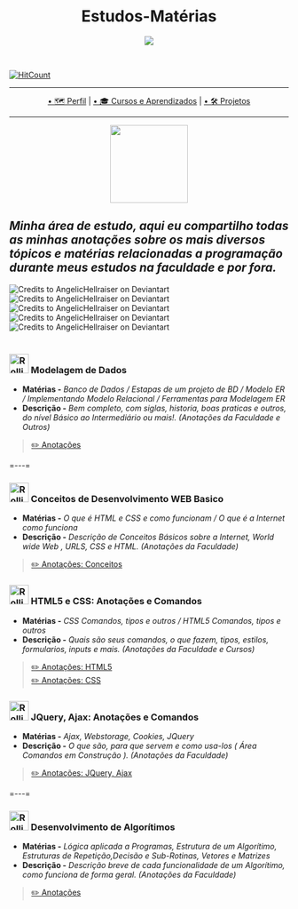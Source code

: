 <h1 align="center"> Estudos-Matérias </h1>
<p align="center">
<img src="https://media.giphy.com/media/P0WHMCwpUwjfD2eNSV/giphy.gif"> </p>
<br/>

[![HitCount](http://hits.dwyl.com/Guilherme-G-Cadilhe/Guilherme-G-Cadlihe.svg)](http://hits.dwyl.com/Guilherme-G-Cadilhe/Guilherme-G-Cadlihe)


---

<p align="center">
  <a href="https://github.com/Guilherme-G-Cadilhe">• 🗺 Perfil</a> |
      <a href="https://github.com/Guilherme-G-Cadilhe/Cursos">• 🎓 Cursos e Aprendizados</a> |
   <a href="https://github.com/Guilherme-G-Cadilhe/Projetos">• 🛠️ Projetos</a> 
</p>

---
<p align="center">
<img width="140" src="https://i.imgur.com/fdm5Auu.png"> </p>

*Minha área de estudo, aqui eu compartilho todas as minhas anotações sobre os mais diversos tópicos e matérias relacionadas a programação durante meus estudos na faculdade e por fora.*
---
![Credits to AngelicHellraiser on Deviantart](https://images-wixmp-ed30a86b8c4ca887773594c2.wixmp.com/f/211a4af8-f452-468b-b4d4-630a784a3973/da96pyg-3eca909c-2c1a-4a30-a054-6945748dbc89.gif?token=eyJ0eXAiOiJKV1QiLCJhbGciOiJIUzI1NiJ9.eyJzdWIiOiJ1cm46YXBwOiIsImlzcyI6InVybjphcHA6Iiwib2JqIjpbW3sicGF0aCI6IlwvZlwvMjExYTRhZjgtZjQ1Mi00NjhiLWI0ZDQtNjMwYTc4NGEzOTczXC9kYTk2cHlnLTNlY2E5MDljLTJjMWEtNGEzMC1hMDU0LTY5NDU3NDhkYmM4OS5naWYifV1dLCJhdWQiOlsidXJuOnNlcnZpY2U6ZmlsZS5kb3dubG9hZCJdfQ.FI9gAB3rQL-ziEnOt0orKGUy4Is-orzQIT--H-I4GBA)
![Credits to AngelicHellraiser on Deviantart](https://images-wixmp-ed30a86b8c4ca887773594c2.wixmp.com/f/211a4af8-f452-468b-b4d4-630a784a3973/da96pyg-3eca909c-2c1a-4a30-a054-6945748dbc89.gif?token=eyJ0eXAiOiJKV1QiLCJhbGciOiJIUzI1NiJ9.eyJzdWIiOiJ1cm46YXBwOiIsImlzcyI6InVybjphcHA6Iiwib2JqIjpbW3sicGF0aCI6IlwvZlwvMjExYTRhZjgtZjQ1Mi00NjhiLWI0ZDQtNjMwYTc4NGEzOTczXC9kYTk2cHlnLTNlY2E5MDljLTJjMWEtNGEzMC1hMDU0LTY5NDU3NDhkYmM4OS5naWYifV1dLCJhdWQiOlsidXJuOnNlcnZpY2U6ZmlsZS5kb3dubG9hZCJdfQ.FI9gAB3rQL-ziEnOt0orKGUy4Is-orzQIT--H-I4GBA)
![Credits to AngelicHellraiser on Deviantart](https://images-wixmp-ed30a86b8c4ca887773594c2.wixmp.com/f/211a4af8-f452-468b-b4d4-630a784a3973/da96pyg-3eca909c-2c1a-4a30-a054-6945748dbc89.gif?token=eyJ0eXAiOiJKV1QiLCJhbGciOiJIUzI1NiJ9.eyJzdWIiOiJ1cm46YXBwOiIsImlzcyI6InVybjphcHA6Iiwib2JqIjpbW3sicGF0aCI6IlwvZlwvMjExYTRhZjgtZjQ1Mi00NjhiLWI0ZDQtNjMwYTc4NGEzOTczXC9kYTk2cHlnLTNlY2E5MDljLTJjMWEtNGEzMC1hMDU0LTY5NDU3NDhkYmM4OS5naWYifV1dLCJhdWQiOlsidXJuOnNlcnZpY2U6ZmlsZS5kb3dubG9hZCJdfQ.FI9gAB3rQL-ziEnOt0orKGUy4Is-orzQIT--H-I4GBA)
![Credits to AngelicHellraiser on Deviantart](https://images-wixmp-ed30a86b8c4ca887773594c2.wixmp.com/f/211a4af8-f452-468b-b4d4-630a784a3973/da96pyg-3eca909c-2c1a-4a30-a054-6945748dbc89.gif?token=eyJ0eXAiOiJKV1QiLCJhbGciOiJIUzI1NiJ9.eyJzdWIiOiJ1cm46YXBwOiIsImlzcyI6InVybjphcHA6Iiwib2JqIjpbW3sicGF0aCI6IlwvZlwvMjExYTRhZjgtZjQ1Mi00NjhiLWI0ZDQtNjMwYTc4NGEzOTczXC9kYTk2cHlnLTNlY2E5MDljLTJjMWEtNGEzMC1hMDU0LTY5NDU3NDhkYmM4OS5naWYifV1dLCJhdWQiOlsidXJuOnNlcnZpY2U6ZmlsZS5kb3dubG9hZCJdfQ.FI9gAB3rQL-ziEnOt0orKGUy4Is-orzQIT--H-I4GBA)
![Credits to AngelicHellraiser on Deviantart](https://images-wixmp-ed30a86b8c4ca887773594c2.wixmp.com/f/211a4af8-f452-468b-b4d4-630a784a3973/da96pyg-3eca909c-2c1a-4a30-a054-6945748dbc89.gif?token=eyJ0eXAiOiJKV1QiLCJhbGciOiJIUzI1NiJ9.eyJzdWIiOiJ1cm46YXBwOiIsImlzcyI6InVybjphcHA6Iiwib2JqIjpbW3sicGF0aCI6IlwvZlwvMjExYTRhZjgtZjQ1Mi00NjhiLWI0ZDQtNjMwYTc4NGEzOTczXC9kYTk2cHlnLTNlY2E5MDljLTJjMWEtNGEzMC1hMDU0LTY5NDU3NDhkYmM4OS5naWYifV1dLCJhdWQiOlsidXJuOnNlcnZpY2U6ZmlsZS5kb3dubG9hZCJdfQ.FI9gAB3rQL-ziEnOt0orKGUy4Is-orzQIT--H-I4GBA)
<br/> <br/>

### <img src="https://images-wixmp-ed30a86b8c4ca887773594c2.wixmp.com/f/85c5ceed-8005-4086-8c2a-416132953bbf/d1aeen0-6a0c2d51-bad8-4a47-95ef-00dbb6bb63e4.gif?token=eyJ0eXAiOiJKV1QiLCJhbGciOiJIUzI1NiJ9.eyJzdWIiOiJ1cm46YXBwOiIsImlzcyI6InVybjphcHA6Iiwib2JqIjpbW3sicGF0aCI6IlwvZlwvODVjNWNlZWQtODAwNS00MDg2LThjMmEtNDE2MTMyOTUzYmJmXC9kMWFlZW4wLTZhMGMyZDUxLWJhZDgtNGE0Ny05NWVmLTAwZGJiNmJiNjNlNC5naWYifV1dLCJhdWQiOlsidXJuOnNlcnZpY2U6ZmlsZS5kb3dubG9hZCJdfQ.TwLNk88W5nak-o3D6QZj8CaEmjWEjeX3yJiHfTvJcGo" alt="Rollinghair Deviantart" width="35" height="35"/> Modelagem de Dados
- **Matérias -** *Banco de Dados / Estapas de um projeto de BD / Modelo ER / Implementando Modelo Relacional / Ferramentas para Modelagem ER*
- **Descrição -** *Bem completo, com siglas, historia, boas praticas e outros, do nível Básico ao Intermediário ou mais!. (Anotações da Faculdade e Outros)*
> <a href="https://www.evernote.com/l/As-pTcBTvZ5B8Ksa73On33dDVG3S2852Cwo/">✏️ Anotações </a>

=---=

### <img src="https://images-wixmp-ed30a86b8c4ca887773594c2.wixmp.com/f/85c5ceed-8005-4086-8c2a-416132953bbf/d1aeen0-6a0c2d51-bad8-4a47-95ef-00dbb6bb63e4.gif?token=eyJ0eXAiOiJKV1QiLCJhbGciOiJIUzI1NiJ9.eyJzdWIiOiJ1cm46YXBwOiIsImlzcyI6InVybjphcHA6Iiwib2JqIjpbW3sicGF0aCI6IlwvZlwvODVjNWNlZWQtODAwNS00MDg2LThjMmEtNDE2MTMyOTUzYmJmXC9kMWFlZW4wLTZhMGMyZDUxLWJhZDgtNGE0Ny05NWVmLTAwZGJiNmJiNjNlNC5naWYifV1dLCJhdWQiOlsidXJuOnNlcnZpY2U6ZmlsZS5kb3dubG9hZCJdfQ.TwLNk88W5nak-o3D6QZj8CaEmjWEjeX3yJiHfTvJcGo" alt="Rollinghair Deviantart" width="35" height="35"/> Conceitos de Desenvolvimento WEB Basico
- **Matérias -** *O que é HTML e CSS e como funcionam / O que é a Internet como funciona*
- **Descrição -** *Descrição de Conceitos Básicos sobre a Internet, World wide Web , URLS, CSS e HTML. (Anotações da Faculdade)*
> <a href="https://www.evernote.com/l/As_IF9xy3y1BQqZW3H73oKtmuvFd1iy-TYo/">✏️ Anotações: Conceitos </a>

### <img src="https://images-wixmp-ed30a86b8c4ca887773594c2.wixmp.com/f/85c5ceed-8005-4086-8c2a-416132953bbf/d1aeen0-6a0c2d51-bad8-4a47-95ef-00dbb6bb63e4.gif?token=eyJ0eXAiOiJKV1QiLCJhbGciOiJIUzI1NiJ9.eyJzdWIiOiJ1cm46YXBwOiIsImlzcyI6InVybjphcHA6Iiwib2JqIjpbW3sicGF0aCI6IlwvZlwvODVjNWNlZWQtODAwNS00MDg2LThjMmEtNDE2MTMyOTUzYmJmXC9kMWFlZW4wLTZhMGMyZDUxLWJhZDgtNGE0Ny05NWVmLTAwZGJiNmJiNjNlNC5naWYifV1dLCJhdWQiOlsidXJuOnNlcnZpY2U6ZmlsZS5kb3dubG9hZCJdfQ.TwLNk88W5nak-o3D6QZj8CaEmjWEjeX3yJiHfTvJcGo" alt="Rollinghair Deviantart" width="35" height="35"/> HTML5 e CSS: Anotações e Comandos
- **Matérias -** *CSS Comandos, tipos e outros / HTML5 Comandos, tipos e outros*
- **Descrição -** *Quais são seus comandos, o que fazem, tipos, estilos, formularios, inputs e mais. (Anotações da Faculdade e Cursos)*
> <a href="https://www.evernote.com/l/As_zIQ4bPwZF7r3--AsPEVMhUY2fTjY-Mkw/">✏️ Anotações: HTML5 </a> <br>
> <a href="https://www.evernote.com/l/As8L1LBw59pCWIjl0E_QABWq-nKOf-GRhmA/">✏️ Anotações: CSS </a>

### <img src="https://images-wixmp-ed30a86b8c4ca887773594c2.wixmp.com/f/85c5ceed-8005-4086-8c2a-416132953bbf/d1aeen0-6a0c2d51-bad8-4a47-95ef-00dbb6bb63e4.gif?token=eyJ0eXAiOiJKV1QiLCJhbGciOiJIUzI1NiJ9.eyJzdWIiOiJ1cm46YXBwOiIsImlzcyI6InVybjphcHA6Iiwib2JqIjpbW3sicGF0aCI6IlwvZlwvODVjNWNlZWQtODAwNS00MDg2LThjMmEtNDE2MTMyOTUzYmJmXC9kMWFlZW4wLTZhMGMyZDUxLWJhZDgtNGE0Ny05NWVmLTAwZGJiNmJiNjNlNC5naWYifV1dLCJhdWQiOlsidXJuOnNlcnZpY2U6ZmlsZS5kb3dubG9hZCJdfQ.TwLNk88W5nak-o3D6QZj8CaEmjWEjeX3yJiHfTvJcGo" alt="Rollinghair Deviantart" width="35" height="35"/> JQuery, Ajax: Anotações e Comandos
- **Matérias -** *Ajax, Webstorage, Cookies, JQuery*
- **Descrição -** *O que são, para que servem e como usa-los ( Área Comandos em Construção ). (Anotações da Faculdade)*
> <a href="https://www.evernote.com/l/As88bBbJivtGJ6ZUaBLLQ-4Lpf7c1tNLod8/">✏️ Anotações: JQuery, Ajax </a>

=---=

### <img src="https://images-wixmp-ed30a86b8c4ca887773594c2.wixmp.com/f/85c5ceed-8005-4086-8c2a-416132953bbf/d1aeen0-6a0c2d51-bad8-4a47-95ef-00dbb6bb63e4.gif?token=eyJ0eXAiOiJKV1QiLCJhbGciOiJIUzI1NiJ9.eyJzdWIiOiJ1cm46YXBwOiIsImlzcyI6InVybjphcHA6Iiwib2JqIjpbW3sicGF0aCI6IlwvZlwvODVjNWNlZWQtODAwNS00MDg2LThjMmEtNDE2MTMyOTUzYmJmXC9kMWFlZW4wLTZhMGMyZDUxLWJhZDgtNGE0Ny05NWVmLTAwZGJiNmJiNjNlNC5naWYifV1dLCJhdWQiOlsidXJuOnNlcnZpY2U6ZmlsZS5kb3dubG9hZCJdfQ.TwLNk88W5nak-o3D6QZj8CaEmjWEjeX3yJiHfTvJcGo" alt="Rollinghair Deviantart" width="35" height="35"/> Desenvolvimento de Algorítimos
- **Matérias -** *Lógica aplicada a Programas, Estrutura de um Algorítimo, Estruturas de Repetição,Decisão e Sub-Rotinas, Vetores e Matrizes*
- **Descrição -** *Descrição breve de cada funcionalidade de um Algorítimo, como funciona de forma geral. (Anotações da Faculdade)*
> <a href="https://www.evernote.com/l/As_CTDUjqRZPiJhxzfUnxoEIUQbRloXJd28/">✏️ Anotações </a>
